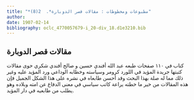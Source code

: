 ```yaml
---
title: "*مطبوعات ومخطوطات : مقالات قصر الدوبارة*.  2(8)"
author: 
date: 1907-02-14
bibliography: oclc_4770057679-i_20-div_18.d1e3210.bib
---
```




##  مقالات قصر الدوبارة 


 كتاب في  ١١٠  صفحات طبعه  عبد الله أفندي حسين  و  صالح أفندي شكري  حوى مقالات كتبتها جريدة  المؤيد  في اللورد كرومر وسياسته وخطابه الوداعي ورد المؤيد عليه وغير   ذلك مما له صلة بهذا البحث وقد أحسن طابعاه في نشره على هذا الشكل الجميل فإن هذه المقالات من خير ما خطته يراعة كاتب سياسي في معنى الدفاع عن امته وبلاده وهو يطلب من طابعيه في دار المؤيد. 
